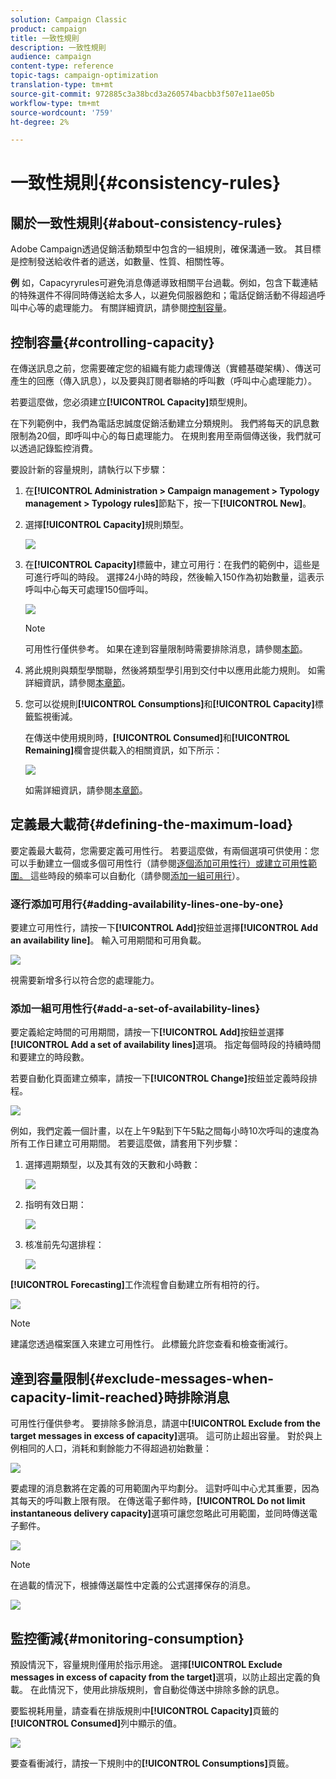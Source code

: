 ```yaml
---
solution: Campaign Classic
product: campaign
title: 一致性規則
description: 一致性規則
audience: campaign
content-type: reference
topic-tags: campaign-optimization
translation-type: tm+mt
source-git-commit: 972885c3a38bcd3a260574bacbb3f507e11ae05b
workflow-type: tm+mt
source-wordcount: '759'
ht-degree: 2%

---
```



# 一致性規則{#consistency-rules}

## 關於一致性規則{#about-consistency-rules}

Adobe Campaign透過促銷活動類型中包含的一組規則，確保溝通一致。 其目標是控制發送給收件者的遞送，如數量、性質、相關性等。

**例** 如，Capacyryrules可避免消息傳遞導致相關平台過載。例如，包含下載連結的特殊選件不得同時傳送給太多人，以避免伺服器飽和；電話促銷活動不得超過呼叫中心等的處理能力。 有關詳細資訊，請參閱[控制容量](#controlling-capacity)。

## 控制容量{#controlling-capacity}

在傳送訊息之前，您需要確定您的組織有能力處理傳送（實體基礎架構）、傳送可產生的回應（傳入訊息），以及要與訂閱者聯絡的呼叫數（呼叫中心處理能力）。

若要這麼做，您必須建立&#x200B;**[!UICONTROL Capacity]**&#x200B;類型規則。

在下列範例中，我們為電話忠誠度促銷活動建立分類規則。 我們將每天的訊息數限制為20個，即呼叫中心的每日處理能力。 在規則套用至兩個傳送後，我們就可以透過記錄監控消費。

要設計新的容量規則，請執行以下步驟：

1. 在&#x200B;**[!UICONTROL Administration > Campaign management > Typology management > Typology rules]**&#x200B;節點下，按一下&#x200B;**[!UICONTROL New]**。
1. 選擇&#x200B;**[!UICONTROL Capacity]**&#x200B;規則類型。

   ![](assets/campaign_opt_create_capacity_01.png)

1. 在&#x200B;**[!UICONTROL Capacity]**&#x200B;標籤中，建立可用行：在我們的範例中，這些是可進行呼叫的時段。 選擇24小時的時段，然後輸入150作為初始數量，這表示呼叫中心每天可處理150個呼叫。

   ![](assets/campaign_opt_create_capacity_02.png)

   >[!NOTE]
   >
   >可用性行僅供參考。 如果在達到容量限制時需要排除消息，請參閱[本節](#exclude-messages-when-capacity-limit-reached)。

1. 將此規則與類型學關聯，然後將類型學引用到交付中以應用此能力規則。 如需詳細資訊，請參閱[本章節](../../campaign/using/applying-rules.md#applying-a-typology-to-a-delivery)。
1. 您可以從規則&#x200B;**[!UICONTROL Consumptions]**&#x200B;和&#x200B;**[!UICONTROL Capacity]**&#x200B;標籤監視衝減。

   在傳送中使用規則時，**[!UICONTROL Consumed]**&#x200B;和&#x200B;**[!UICONTROL Remaining]**&#x200B;欄會提供載入的相關資訊，如下所示：

   ![](assets/campaign_opt_create_capacity_03.png)

   如需詳細資訊，請參閱[本章節](#monitoring-consumption)。

## 定義最大載荷{#defining-the-maximum-load}

要定義最大載荷，您需要定義可用性行。 若要這麼做，有兩個選項可供使用：您可以手動建立一個或多個可用性行（請參閱[逐個添加可用性行）或建立可用性範圍。 ](#adding-availability-lines-one-by-one)這些時段的頻率可以自動化（請參閱[添加一組可用行](#add-a-set-of-availability-lines)）。

### 逐行添加可用行{#adding-availability-lines-one-by-one}

要建立可用性行，請按一下&#x200B;**[!UICONTROL Add]**&#x200B;按鈕並選擇&#x200B;**[!UICONTROL Add an availability line]**。 輸入可用期間和可用負載。

![](assets/campaign_opt_create_capacity_02.png)

視需要新增多行以符合您的處理能力。

### 添加一組可用性行{#add-a-set-of-availability-lines}

要定義給定時間的可用期間，請按一下&#x200B;**[!UICONTROL Add]**&#x200B;按鈕並選擇&#x200B;**[!UICONTROL Add a set of availability lines]**&#x200B;選項。 指定每個時段的持續時間和要建立的時段數。

若要自動化頁面建立頻率，請按一下&#x200B;**[!UICONTROL Change]**&#x200B;按鈕並定義時段排程。

![](assets/campaign_opt_create_capacity_07.png)

例如，我們定義一個計畫，以在上午9點到下午5點之間每小時10次呼叫的速度為所有工作日建立可用期間。 若要這麼做，請套用下列步驟：

1. 選擇週期類型，以及其有效的天數和小時數：

   ![](assets/campaign_opt_create_capacity_08.png)

1. 指明有效日期：

   ![](assets/campaign_opt_create_capacity_09.png)

1. 核准前先勾選排程：

   ![](assets/campaign_opt_create_capacity_10.png)

**[!UICONTROL Forecasting]**&#x200B;工作流程會自動建立所有相符的行。

![](assets/campaign_opt_create_capacity_12.png)

>[!NOTE]
>
>建議您透過檔案匯入來建立可用性行。 此標籤允許您查看和檢查衝減行。

## 達到容量限制{#exclude-messages-when-capacity-limit-reached}時排除消息

可用性行僅供參考。 要排除多餘消息，請選中&#x200B;**[!UICONTROL Exclude from the target messages in excess of capacity]**&#x200B;選項。 這可防止超出容量。 對於與上例相同的人口，消耗和剩餘能力不得超過初始數量：

![](assets/campaign_opt_create_capacity_04.png)

要處理的消息數將在定義的可用範圍內平均劃分。 這對呼叫中心尤其重要，因為其每天的呼叫數上限有限。 在傳送電子郵件時，**[!UICONTROL Do not limit instantaneous delivery capacity]**&#x200B;選項可讓您忽略此可用範圍，並同時傳送電子郵件。

![](assets/campaign_opt_create_capacity_05.png)

>[!NOTE]
>
>在過載的情況下，根據傳送屬性中定義的公式選擇保存的消息。

![](assets/campaign_opt_create_capacity_06.png)

## 監控衝減{#monitoring-consumption}

預設情況下，容量規則僅用於指示用途。 選擇&#x200B;**[!UICONTROL Exclude messages in excess of capacity from the target]**&#x200B;選項，以防止超出定義的負載。 在此情況下，使用此排版規則，會自動從傳送中排除多餘的訊息。

要監視耗用量，請查看在排版規則中&#x200B;**[!UICONTROL Capacity]**&#x200B;頁籤的&#x200B;**[!UICONTROL Consumed]**&#x200B;列中顯示的值。

![](assets/campaign_opt_create_capacity_04.png)

要查看衝減行，請按一下規則中的&#x200B;**[!UICONTROL Consumptions]**&#x200B;頁籤。
